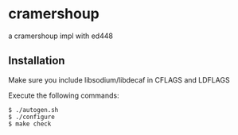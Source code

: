 cramershoup
=============================

a cramershoup impl with ed448

Installation
------------

Make sure you include libsodium/libdecaf in CFLAGS and LDFLAGS

Execute the following commands:

    $ ./autogen.sh
    $ ./configure
    $ make check


